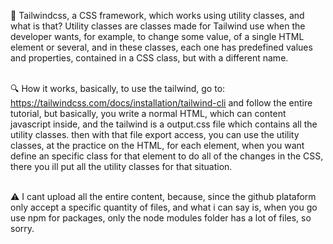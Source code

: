 💠 Tailwindcss, a CSS framework, which works using utility classes, and what is that? Utility classes are classes made for Tailwind use when the developer wants, for example, to change some value, of a single HTML element or several, and in these classes, each one has predefined values ​​and properties, contained in a CSS class, but with a different name. <br><br>

🔍 How it works, basically, to use the tailwind, go to: https://tailwindcss.com/docs/installation/tailwind-cli and follow the entire tutorial, but basically, you write a normal HTML, which can content javascript
inside, and the tailwind is a output.css file which contains all the utility classes. then with that file export access, you can use the utility classes, at the practice on the HTML, for each element, when you want define an specific class for that element to do all of the changes in the CSS, there you ill put all the utility classes for that situation. <br><br>

⚠️ I cant upload all the entire content, because, since the github plataform only accept a specific quantity of files, and what i can say is, when you go use npm for packages, only
the node modules folder has a lot of files, so sorry.
